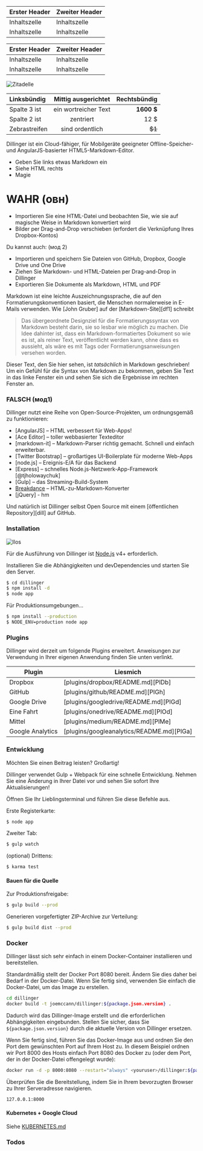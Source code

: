 Erster Header | Zweiter Header
--- | ---
Inhaltszelle | Inhaltszelle
Inhaltszelle | Inhaltszelle

Erster Header | Zweiter Header
--- | ---
Inhaltszelle | Inhaltszelle
Inhaltszelle | Inhaltszelle

![Zitadelle](https://vignette.wikia.nocookie.net/masseffect/images/d/d7/MassEffect2Citadel.jpg/revision/latest?cb=20100721191415)

Linksbündig | Mittig ausgerichtet | Rechtsbündig
:-- | :-: | --:
Spalte 3 ist | ein wortreicher Text | **1600 $**
Spalte 2 ist | zentriert | 12 $
Zebrastreifen | sind ordentlich | ~~$1~~

Dillinger ist ein Cloud-fähiger, für Mobilgeräte geeigneter Offline-Speicher- und AngularJS-basierter HTML5-Markdown-Editor.

- Geben Sie links etwas Markdown ein
- Siehe HTML rechts
- Magie

# WAHR (овн)

- Importieren Sie eine HTML-Datei und beobachten Sie, wie sie auf magische Weise in Markdown konvertiert wird
- Bilder per Drag-and-Drop verschieben (erfordert die Verknüpfung Ihres Dropbox-Kontos)

Du kannst auch: (мод 2)

- Importieren und speichern Sie Dateien von GitHub, Dropbox, Google Drive und One Drive
- Ziehen Sie Markdown- und HTML-Dateien per Drag-and-Drop in Dillinger
- Exportieren Sie Dokumente als Markdown, HTML und PDF

Markdown ist eine leichte Auszeichnungssprache, die auf den Formatierungskonventionen basiert, die Menschen normalerweise in E-Mails verwenden. Wie [John Gruber] auf der [Markdown-Site][df1] schreibt

> Das übergeordnete Designziel für die Formatierungssyntax von Markdown besteht darin, sie so lesbar wie möglich zu machen. Die Idee dahinter ist, dass ein Markdown-formatiertes Dokument so wie es ist, als reiner Text, veröffentlicht werden kann, ohne dass es aussieht, als wäre es mit Tags oder Formatierungsanweisungen versehen worden.

Dieser Text, den Sie hier sehen, ist *tatsächlich* in Markdown geschrieben! Um ein Gefühl für die Syntax von Markdown zu bekommen, geben Sie Text in das linke Fenster ein und sehen Sie sich die Ergebnisse im rechten Fenster an.

### FALSCH (мод1)

Dillinger nutzt eine Reihe von Open-Source-Projekten, um ordnungsgemäß zu funktionieren:

- [AngularJS] – HTML verbessert für Web-Apps!
- [Ace Editor] – toller webbasierter Texteditor
- [markdown-it] – Markdown-Parser richtig gemacht. Schnell und einfach erweiterbar.
- [Twitter Bootstrap] – großartiges UI-Boilerplate für moderne Web-Apps
- [node.js] – Ereignis-E/A für das Backend
- [Express] – schnelles Node.js-Netzwerk-App-Framework [@tjholowaychuk]
- [Gulp] – das Streaming-Build-System
- [Breakdance](https://breakdance.github.io/breakdance/) – HTML-zu-Markdown-Konverter
- [jQuery] - hm

Und natürlich ist Dillinger selbst Open Source mit einem [öffentlichen Repository][dill] auf GitHub.

### Installation

![Ilos](https://lh3.googleusercontent.com/proxy/DDV8a7sLIWurhJtW8Ego9bq-JlwpfFFoR0tkLJQKKYXEXoWHB6ZUP5jGKD2VcYt3z1QVsgcn6L3GoU1ns8m9fvi3U51GzddA70ZUMHgzHvjl4-i7YOJY9cShBPrfjUhMQhxaJ97WFBp612XmjMXVGypfGkiBarN4PWxhiHkiYYNW7HGbtTpOcyt9GQ4Q23C2noxLTWFXZMcQZhRpQA_qzu2n6_H6CPViBnhSHpEl4JZAPaGCSJqgZg)

Für die Ausführung von Dillinger ist [Node.js](https://nodejs.org/) v4+ erforderlich.

Installieren Sie die Abhängigkeiten und devDependencies und starten Sie den Server.

```sh
$ cd dillinger
$ npm install -d
$ node app
```

Für Produktionsumgebungen...

```sh
$ npm install --production
$ NODE_ENV=production node app
```

### Plugins

Dillinger wird derzeit um folgende Plugins erweitert. Anweisungen zur Verwendung in Ihrer eigenen Anwendung finden Sie unten verlinkt.

Plugin | Liesmich
--- | ---
Dropbox | [plugins/dropbox/README.md][PlDb]
GitHub | [plugins/github/README.md][PlGh]
Google Drive | [plugins/googledrive/README.md][PlGd]
Eine Fahrt | [plugins/onedrive/README.md][PlOd]
Mittel | [plugins/medium/README.md][PlMe]
Google Analytics | [plugins/googleanalytics/README.md][PlGa]

### Entwicklung

Möchten Sie einen Beitrag leisten? Großartig!

Dillinger verwendet Gulp + Webpack für eine schnelle Entwicklung. Nehmen Sie eine Änderung in Ihrer Datei vor und sehen Sie sofort Ihre Aktualisierungen!

Öffnen Sie Ihr Lieblingsterminal und führen Sie diese Befehle aus.

Erste Registerkarte:

```sh
$ node app
```

Zweiter Tab:

```sh
$ gulp watch
```

(optional) Drittens:

```sh
$ karma test
```

#### Bauen für die Quelle

Zur Produktionsfreigabe:

```sh
$ gulp build --prod
```

Generieren vorgefertigter ZIP-Archive zur Verteilung:

```sh
$ gulp build dist --prod
```

### Docker

Dillinger lässt sich sehr einfach in einem Docker-Container installieren und bereitstellen.

Standardmäßig stellt der Docker Port 8080 bereit. Ändern Sie dies daher bei Bedarf in der Docker-Datei. Wenn Sie fertig sind, verwenden Sie einfach die Docker-Datei, um das Image zu erstellen.

```sh
cd dillinger
docker build -t joemccann/dillinger:${package.json.version} .
```

Dadurch wird das Dillinger-Image erstellt und die erforderlichen Abhängigkeiten eingebunden. Stellen Sie sicher, dass Sie `${package.json.version}` durch die aktuelle Version von Dillinger ersetzen.

Wenn Sie fertig sind, führen Sie das Docker-Image aus und ordnen Sie den Port dem gewünschten Port auf Ihrem Host zu. In diesem Beispiel ordnen wir Port 8000 des Hosts einfach Port 8080 des Docker zu (oder dem Port, der in der Docker-Datei offengelegt wurde):

```sh
docker run -d -p 8000:8080 --restart="always" <youruser>/dillinger:${package.json.version}
```

Überprüfen Sie die Bereitstellung, indem Sie in Ihrem bevorzugten Browser zu Ihrer Serveradresse navigieren.

```sh
127.0.0.1:8000
```

#### Kubernetes + Google Cloud

Siehe [KUBERNETES.md](https://github.com/joemccann/dillinger/blob/master/KUBERNETES.md)

### Todos
